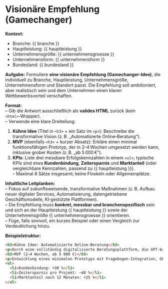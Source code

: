 # Visionäre Empfehlung (Gamechanger)

**Kontext:**
- Branche: {{ branche }}
- Hauptleistung: {{ hauptleistung }}
- Unternehmensgröße: {{ unternehmensgroesse }}
- Unternehmensform: {{ unternehmensform }}
- Bundesland: {{ bundesland }}

**Aufgabe:**
Formuliere **eine visionäre Empfehlung (Gamechanger‑Idee)**, die individuell zu Branche, Hauptleistung, Unternehmensgröße, Unternehmensform und Standort passt. Die Empfehlung soll ambitioniert, aber realistisch sein und dem Unternehmen einen klaren Wettbewerbsvorteil verschaffen.

**Format:**  
– Gib die Antwort ausschließlich als **valides HTML** zurück (kein `<html>`‑Wrapper).  
– Verwende eine klare Dreiteilung:  
  1. **Kühne Idee** (Titel in `<h3>` + ein Satz im `<p>`): Beschreibe die transformative Vision (z. B. „Automatisierte Online‑Beratung“).  
  2. **MVP** (ebenfalls `<h3>` + kurzer Absatz): Erkläre einen minimal funktionsfähigen Prototyp, der in 2–4 Wochen umgesetzt werden kann, inklusive grober Kosten (z. B. „ab 5 000 €“).  
  3. **KPIs**: Liste drei messbare Erfolgskennzahlen in einem `<ul>`; typische KPIs sind etwa **Kundenbindung**, **Zeitersparnis** und **Marktanteil** (oder vergleichbare Kennzahlen, passend zu {{ hauptleistung }}).  
– Maximal 8 Sätze insgesamt; keine Floskeln oder Allgemeinplätze.

**Inhaltliche Leitplanken:**  
– Fokus auf zukunftsweisende, transformative Maßnahmen (z. B. Aufbau neuer digitaler Services, Automatisierung, datengetriebene Geschäftsmodelle, KI‑gestützte Plattformen).  
– Die Empfehlung muss **konkret, messbar und branchenspezifisch** sein und sich an der Hauptleistung {{ hauptleistung }} sowie der Unternehmensgröße {{ unternehmensgroesse }} orientieren.  
– Füge, falls sinnvoll, ein kurzes Beispiel oder einen Vergleich zur Verdeutlichung hinzu.

**Beispielstruktur:**
```html
<h3>Kühne Idee: Automatisierte Online‑Beratung</h3>
<p>Durch eine vollständig digitalisierte Beratungsplattform, die GPT‑basierte Fragebögen auswertet, werden Kunden in Echtzeit bedient.</p>
<h3>MVP (2–4 Wochen, ab 5 000 €)</h3>
<p>Entwicklung eines minimalen Prototyps mit Fragebogen‑Integration, GPT‑Auswertung und einfacher Weboberfläche.</p>
<ul>
  <li>Kundenbindung: +30 %</li>
  <li>Zeitersparnis pro Projekt: −40 %</li>
  <li>Marktanteil nach 12 Monaten: +25 %</li>
</ul>
```